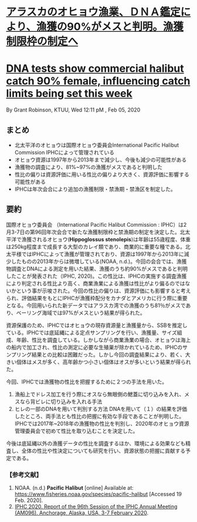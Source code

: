 # [アラスカのオヒョウ漁業、ＤＮＡ鑑定により、漁獲の90%がメスと判明。漁獲制限枠の制定へ](https://www.ktuu.com/content/news/DNA-tests-show-commercial-halibut-catch-90-female-influencing-catch-limits-set-this-week-567594591.html)
# [DNA tests show commercial halibut catch 90% female, influencing catch limits being set this week](https://www.ktuu.com/content/news/DNA-tests-show-commercial-halibut-catch-90-female-influencing-catch-limits-set-this-week-567594591.html)

By Grant Robinson, KTUU, Wed 12:11 pM , Feb 05, 2020

## まとめ
- 北太平洋のオヒョウは国際オヒョウ委員会International Pacific Halibut Commission IPHCによって管理されている
- オヒョウ資源は1997年から2013年まで減少し、今後も減少の可能性がある
- 漁獲物の調査により、81%~97%の漁獲がメスであると判明した
- 性比の偏りは資源評価に用いる性比の偏りより大きく、資源評価に影響する可能性がある
- IPHCは年次会合により追加の漁獲制限・禁漁期・禁漁区を制定した。

## 要約
国際オヒョウ委員会 （International Pacific Halibut Commission : IPHC）は2月3-7日の第96回年次会合で新たな漁獲制限枠と禁漁期の制定を決定した。北太平洋で漁獲されるオヒョウ(**Hippoglossus stenolepis**)は年齢は55歳程度、体重は250kg程度まで成長する大型のカレイ類であり、商業的に重要な種である。北太平様ではIPHCによって漁獲が管理されており、資源は1997年から2013年に減少したものの2013年からは微増している(NOAA, n.d.)。今回の会合では、漁獲物調査とDNAによる測定を用いた結果、漁獲のうち約90%がメスであると判明したことが発表された（IPHC, 2020)。この性比は、IPHCの実施する調査漁獲により判定される性比より高く、商業漁業による漁獲は性比がより偏るのではないかという事が示唆された。今回の性比の偏りは、資源評価にも影響すると考えられ、評価結果をもとにIPHCが漁獲枠配分をカナダとアメリカに行う際に重要となる。今回用いられた新データではアラスカ湾での漁獲のうち81％がメスであり、ベーリング海域では97%がメスという結果が得られた。

資源保護のため、IPHCではオヒョウの現存資源量と漁獲量から、SSBを推定している。IPHCでは底延縄による定点サンプリングを行い、漁獲量、サイズ組成、年齢、性比を調査している。しかしながら商業漁業の場合、オヒョウは海上の船内で加工され、性比の測定に必要な生殖巣が除かれているため、IPHCのサンプリング結果との比較は困難だった。しかし今回の調査結果により、若く、大きい個体はメスが多く、高年齢かつ小さい個体はオスが多いという結果が得られた。

今回、IPHCでは漁獲物の性比を把握するために２つの手法を用いた。
1. 漁船上でドレス加工を行う際にオスなら無眼側の鰓蓋に切り込みを入れ、メスなら背ビレに切り込みを入れる手法
2. ヒレの一部のDNAを用いて判別する方法
DNAを用いて（１）の結果を評価したところ、両手法とも性比の把握に有効な手段であることが判明した。IPHCでは2017年~2018年の漁獲物の性比を判別し、2020年のオヒョウ資源管理委員会で初めて性比を取り込むことを決定した。

今後は底延縄以外の漁獲データの性比を調査するほか、環境による効果なども精査し、全体の性比や性決定についても研究を行い、資源状態の把握に貢献する予定である。

### 【参考文献】
1. NOAA. (n.d.) **Pacific Halibut** [online] Available at: https://www.fisheries.noaa.gov/species/pacific-halibut [Accessed 19 Feb. 2020].
2. [IPHC 2020. Report of the 96th Session of the IPHC Annual Meeting (AM096). Anchorage, Alaska, USA, 3-7 February 2020](https://iphc.int/uploads/pdf/am/2020am/iphc-2020-am096-r.pdf).
